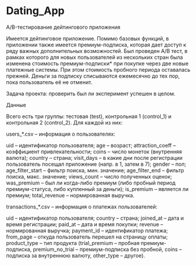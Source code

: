 # Dating_App
A/B-тестирование дейтингового приложения

Имеется дейтинговое приложение.
Помимо базовых функций, в приложении также имеется премиум-подписка, которая дает доступ к ряду важных дополнительных возможностей. 
Был проведен A/B тест, в рамках которого для новых пользователей из нескольких стран была изменена стоимость премиум-подписки* при покупке через две новые платежные системы. 
При этом стоимость пробного периода оставалась прежней. 
Деньги за подписку списываются ежемесячно до тех пор, пока пользователь её не отменит.

Задача проекта: проверить был ли эксперимент успешен в целом.

Данные

Всего есть три группы: тестовая (test), контрольная 1 (control_1) и контрольная 2 (control_2). Для каждой из них:

users_*.csv – информация о пользователях:

uid – идентификатор пользователя;
age – возраст;
attraction_coeff – коэффициент привлекательности;
coins – число монеток (внутренняя валюта);
country – страна;
visit_days – в какие дни после регистрации пользователь посещал приложение (напр. в 1, затем в 7);
gender – пол;
age_filter_start  – фильтр поиска, мин. значение; 
age_filter_end  – фильтр поиска, макс. значение; 
views_count – число полученных оценок; 
was_premium – был ли когда-либо премиум (либо пробный период премиум-статуса, либо купленный за деньги);
is_premium –  является ли премиум;
total_revenue – нормированная выручка.

transactions_*.csv – информация о платежах пользователей:

uid – идентификатор пользователя;
country – страна;
joined_at – дата и время регистрации;
paid_at – дата и время покупки;
revenue – нормированная выручка;
payment_id – идентификатор платежа;
from_page – откуда пользователь перешел на страницу оплаты;
product_type – тип продукта (trial_premium – пробная премиум-подписка, premium_no_trial – премиум-подписка без пробной, coins – подписка за внутреннюю валюту, other_type – другое).
